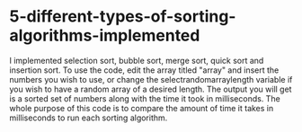 # 5-different-types-of-sorting-algorithms-implemented

I implemented selection sort, bubble sort, merge sort, quick sort and insertion sort. To use the code, edit the array titled "array" and insert the numbers you wish to use, or change the selectrandomarraylength variable if you wish to have a random array of a desired length. The output you will get is a sorted set of numbers along with the time it took in milliseconds. The whole purpose of this code is to compare the amount of time it takes in milliseconds to run each sorting algorithm.
